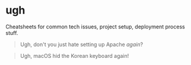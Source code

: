# ugh
Cheatsheets for common tech issues, project setup, deployment process stuff.

> Ugh, don't you just hate setting up Apache *again*?

> Ugh, macOS hid the Korean keyboard again!
